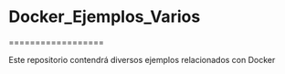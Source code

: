 # Docker_Ejemplos_Varios
==================

Este repositorio contendrá diversos ejemplos relacionados con Docker 
